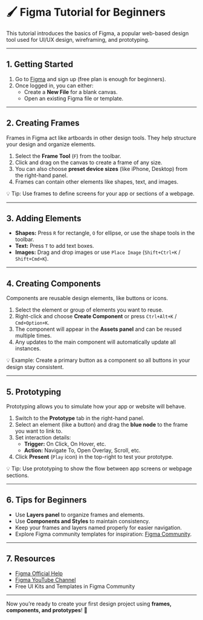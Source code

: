 # 🖌️ Figma Tutorial for Beginners

This tutorial introduces the basics of Figma, a popular web-based design tool used for UI/UX design, wireframing, and prototyping.

---

## 1. Getting Started

1. Go to [Figma](https://www.figma.com/) and sign up (free plan is enough for beginners).  
2. Once logged in, you can either:
   - Create a **New File** for a blank canvas.
   - Open an existing Figma file or template.

---

## 2. Creating Frames

Frames in Figma act like artboards in other design tools. They help structure your design and organize elements.

1. Select the **Frame Tool** (`F`) from the toolbar.
2. Click and drag on the canvas to create a frame of any size.
3. You can also choose **preset device sizes** (like iPhone, Desktop) from the right-hand panel.
4. Frames can contain other elements like shapes, text, and images.

💡 Tip: Use frames to define screens for your app or sections of a webpage.

---

## 3. Adding Elements

- **Shapes:** Press `R` for rectangle, `O` for ellipse, or use the shape tools in the toolbar.
- **Text:** Press `T` to add text boxes.
- **Images:** Drag and drop images or use `Place Image` (`Shift+Ctrl+K` / `Shift+Cmd+K`).

---

## 4. Creating Components

Components are reusable design elements, like buttons or icons.

1. Select the element or group of elements you want to reuse.
2. Right-click and choose **Create Component** or press `Ctrl+Alt+K` / `Cmd+Option+K`.
3. The component will appear in the **Assets panel** and can be reused multiple times.
4. Any updates to the main component will automatically update all instances.

💡 Example: Create a primary button as a component so all buttons in your design stay consistent.

---

## 5. Prototyping

Prototyping allows you to simulate how your app or website will behave.

1. Switch to the **Prototype** tab in the right-hand panel.
2. Select an element (like a button) and drag the **blue node** to the frame you want to link to.
3. Set interaction details:
   - **Trigger:** On Click, On Hover, etc.
   - **Action:** Navigate To, Open Overlay, Scroll, etc.
4. Click **Present** (`Play` icon) in the top-right to test your prototype.

💡 Tip: Use prototyping to show the flow between app screens or webpage sections.

---

## 6. Tips for Beginners

- Use **Layers panel** to organize frames and elements.
- Use **Components and Styles** to maintain consistency.
- Keep your frames and layers named properly for easier navigation.
- Explore Figma community templates for inspiration: [Figma Community](https://www.figma.com/community).

---

## 7. Resources

- [Figma Official Help](https://help.figma.com/hc/en-us)
- [Figma YouTube Channel](https://www.youtube.com/figma)
- Free UI Kits and Templates in Figma Community

---

Now you’re ready to create your first design project using **frames, components, and prototypes**! 🎨
